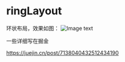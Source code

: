 # ringLayout
环状布局，效果如图：
 ![Image text](https://github.com/guoyanlun08/img-storage/blob/main/%E7%8E%AF%E7%8A%B6%E5%B8%83%E5%B1%80.jpg)

一些详细写在掘金

[]()https://juejin.cn/post/7138040432512434190
